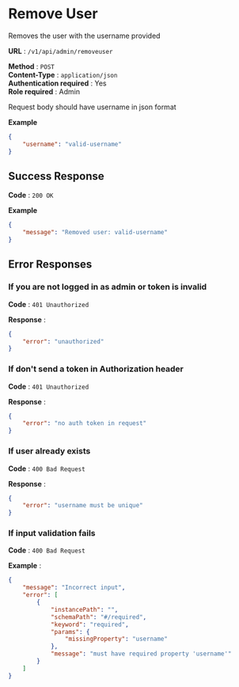 # Remove User

Removes the user with the username provided

**URL** : `/v1/api/admin/removeuser`

**Method** : `POST`  
**Content-Type** : `application/json`  
**Authentication required** : Yes  
**Role required** : Admin  

Request body should have username in json format

**Example**
```json
{
    "username": "valid-username"
}
```

## Success Response

**Code** : `200 OK`

**Example**

```json
{
    "message": "Removed user: valid-username"
}
```

## Error Responses

### If you are not logged in as admin or token is invalid

**Code** : `401 Unauthorized`

**Response** :

```json
{
    "error": "unauthorized"
}
```



### If don't send a token in Authorization header

**Code** : `401 Unauthorized`

**Response** :

```json
{
    "error": "no auth token in request"
}
```



### If user already exists

**Code** : `400 Bad Request`

**Response** :

```json
{
    "error": "username must be unique"
}
```



### If input validation fails

**Code** : `400 Bad Request`

**Example** :

```json
{
    "message": "Incorrect input",
    "error": [
        {
            "instancePath": "",
            "schemaPath": "#/required",
            "keyword": "required",
            "params": {
                "missingProperty": "username"
            },
            "message": "must have required property 'username'"
        }
    ]
}
```